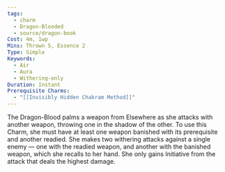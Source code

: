 ```yaml
---
tags:
  - charm
  - Dragon-Blooded
  - source/dragon-book
Cost: 4m, 1wp
Mins: Thrown 5, Essence 2
Type: Simple
Keywords:
  - Air
  - Aura
  - Withering-only
Duration: Instant
Prerequisite Charms:
  - "[[Invisibly Hidden Chakram Method]]"
---
```

The Dragon-Blood palms a weapon from Elsewhere as she attacks with another weapon, throwing one in the shadow of the other. To use this Charm, she must have at least one weapon banished with its prerequisite and another readied. She makes two withering attacks against a single enemy — one with the readied weapon, and another with the banished weapon, which she recalls to her hand. She only gains Initiative from the attack that deals the highest damage.